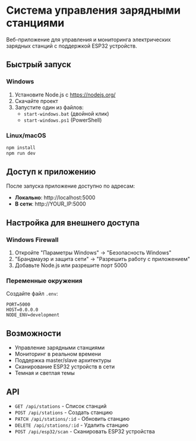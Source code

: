 # Система управления зарядными станциями

Веб-приложение для управления и мониторинга электрических зарядных станций с поддержкой ESP32 устройств.

## Быстрый запуск

### Windows
1. Установите Node.js с https://nodejs.org/
2. Скачайте проект
3. Запустите один из файлов:
   - `start-windows.bat` (двойной клик)
   - `start-windows.ps1` (PowerShell)

### Linux/macOS
```bash
npm install
npm run dev
```

## Доступ к приложению

После запуска приложение доступно по адресам:
- **Локально**: http://localhost:5000
- **В сети**: http://YOUR_IP:5000

## Настройка для внешнего доступа

### Windows Firewall
1. Откройте "Параметры Windows" → "Безопасность Windows"
2. "Брандмауэр и защита сети" → "Разрешить работу с приложением"
3. Добавьте Node.js или разрешите порт 5000

### Переменные окружения
Создайте файл `.env`:
```
PORT=5000
HOST=0.0.0.0
NODE_ENV=development
```

## Возможности

- Управление зарядными станциями
- Мониторинг в реальном времени
- Поддержка master/slave архитектуры
- Сканирование ESP32 устройств в сети
- Темная и светлая темы

## API

- `GET /api/stations` - Список станций
- `POST /api/stations` - Создать станцию
- `PATCH /api/stations/:id` - Обновить станцию
- `DELETE /api/stations/:id` - Удалить станцию
- `POST /api/esp32/scan` - Сканировать ESP32 устройства